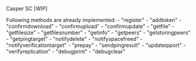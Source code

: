 Casper SC [WIP]

Following methods are already implemented:
    - "register"
    - "addtoken"
    - "confirmdownload"
    - "confirmupload"
    - "confirmupdate"
    - "getfile"
    - "getfilesize"
    - "getfilesnumber"
    - "getinfo"
    - "getpeers"
    - "getstoringpeers"
    - "getpingtarget"
    - "notifydelete"
    - "notifyspacefreed"
    - "notifyverificationtarget"
    - "prepay"
    - "sendpingresult"
    - "updateipport"
    - "verifyreplication"
    - "debugprint"
    - "debugclear"